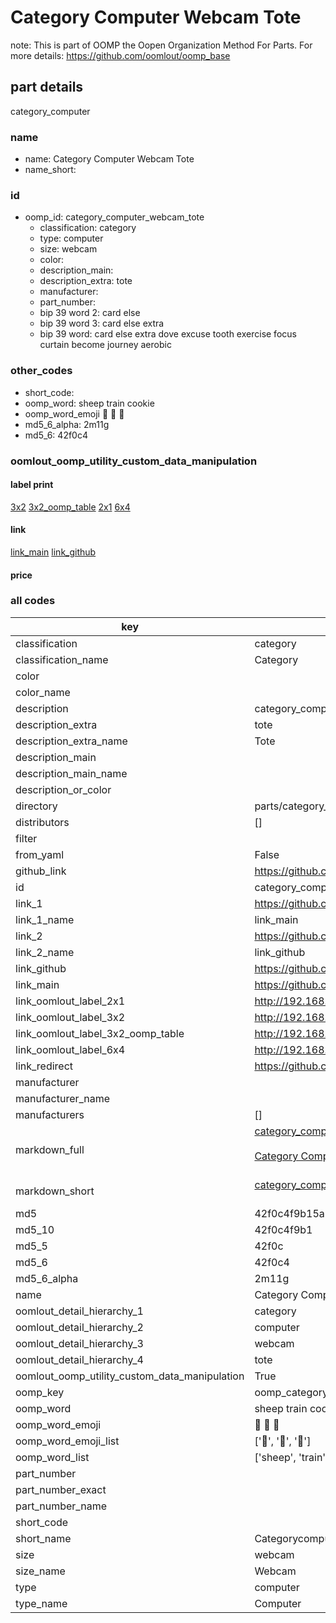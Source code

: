 # Category Computer Webcam Tote  

note: This is part of OOMP the Oopen Organization Method For Parts. For more details: https://github.com/oomlout/oomp_base

##  part details
  



category_computer



### name
* name: Category Computer Webcam Tote
* name_short: 
### id
* oomp_id: category_computer_webcam_tote
  * classification: category
  * type: computer
  * size: webcam
  * color: 
  * description_main: 
  * description_extra: tote
  * manufacturer: 
  * part_number: 
  * bip 39 word 2: card else
  * bip 39 word 3: card else extra
  * bip 39 word: card else extra dove excuse tooth exercise focus curtain become journey aerobic

### other_codes
* short_code: 
* oomp_word: sheep train cookie
* oomp_word_emoji :sheep: :train: :cookie:
* md5_6_alpha: 2m11g
* md5_6: 42f0c4






### oomlout_oomp_utility_custom_data_manipulation
#### label print
[3x2](http://192.168.1.245:1112/?label=oomp%202m11g)
[3x2_oomp_table](http://192.168.1.108:1112/?label=oomp%202m11g)
[2x1](http://192.168.1.242:1112/?label=oomp%202m11g)
[6x4](http://192.168.1.55:1112/?label=oomp%202m11g)    

#### link

[link_main](https://github.com/oomlout/oomlout_oomp_version_1_messy/tree/main/parts/category_computer_webcam_tote) [link_github](https://github.com/oomlout/oomlout_oomp_version_1_messy/tree/main/parts/category_computer_webcam_tote)                             

#### price







### all codes 
| key | value |  
| --- | --- |  
| classification | category |  
| classification_name | Category |  
| color |  |  
| color_name |  |  
| description | category_computer |  
| description_extra | tote |  
| description_extra_name | Tote |  
| description_main |  |  
| description_main_name |  |  
| description_or_color |   |  
| directory | parts/category_computer_webcam_tote |  
| distributors | [] |  
| filter |  |  
| from_yaml | False |  
| github_link | https://github.com/oomlout/oomlout_oomp_part_src/tree/main/parts/category_computer_webcam_tote |  
| id | category_computer_webcam_tote |  
| link_1 | https://github.com/oomlout/oomlout_oomp_version_1_messy/tree/main/parts/category_computer_webcam_tote |  
| link_1_name | link_main |  
| link_2 | https://github.com/oomlout/oomlout_oomp_version_1_messy/tree/main/parts/category_computer_webcam_tote |  
| link_2_name | link_github |  
| link_github | https://github.com/oomlout/oomlout_oomp_version_1_messy/tree/main/parts/category_computer_webcam_tote |  
| link_main | https://github.com/oomlout/oomlout_oomp_version_1_messy/tree/main/parts/category_computer_webcam_tote |  
| link_oomlout_label_2x1 | http://192.168.1.242:1112/?label=oomp%202m11g |  
| link_oomlout_label_3x2 | http://192.168.1.245:1112/?label=oomp%202m11g |  
| link_oomlout_label_3x2_oomp_table | http://192.168.1.108:1112/?label=oomp%202m11g |  
| link_oomlout_label_6x4 | http://192.168.1.55:1112/?label=oomp%202m11g |  
| link_redirect | https://github.com/oomlout/oomlout_oomp_version_1_messy/tree/main/parts/category_computer_webcam_tote |  
| manufacturer |  |  
| manufacturer_name |  |  
| manufacturers | [] |  
| markdown_full | [category_computer_webcam_tote](none)<br>[](none)<br>[Category Computer Webcam Tote](none)<br><br> |  
| markdown_short | [category_computer_webcam_tote](none)<br><br> |  
| md5 | 42f0c4f9b15a29eb9327841ca2120914 |  
| md5_10 | 42f0c4f9b1 |  
| md5_5 | 42f0c |  
| md5_6 | 42f0c4 |  
| md5_6_alpha | 2m11g |  
| name | Category Computer Webcam Tote |  
| oomlout_detail_hierarchy_1 | category |  
| oomlout_detail_hierarchy_2 | computer |  
| oomlout_detail_hierarchy_3 | webcam |  
| oomlout_detail_hierarchy_4 | tote |  
| oomlout_oomp_utility_custom_data_manipulation | True |  
| oomp_key | oomp_category_computer_webcam_tote |  
| oomp_word | sheep train cookie |  
| oomp_word_emoji | :sheep: :train: :cookie: |  
| oomp_word_emoji_list | [':sheep:', ':train:', ':cookie:'] |  
| oomp_word_list | ['sheep', 'train', 'cookie'] |  
| part_number |  |  
| part_number_exact |  |  
| part_number_name |  |  
| short_code |  |  
| short_name | Categorycomputer |  
| size | webcam |  
| size_name | Webcam |  
| type | computer |  
| type_name | Computer |  
